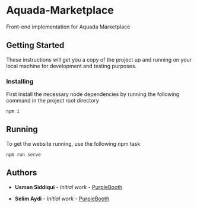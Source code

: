 # Aquada-Marketplace

Front-end implementation for Aquada Marketplace

## Getting Started

These instructions will get you a copy of the project up and running on your local machine for development and testing purposes.

### Installing

First install the necessary node dependencies by running the following command in the project root directory

```
npm i
```

## Running

To get the website running, use the following npm task

```
npm run serve
```

## Authors

* **Usman Siddiqui** - *Initial work* - [PurpleBooth](https://github.com/ILLUSIONack)

* **Selim Aydi** - *Initial work* - [PurpleBooth](https://github.com/Vitalynx)
